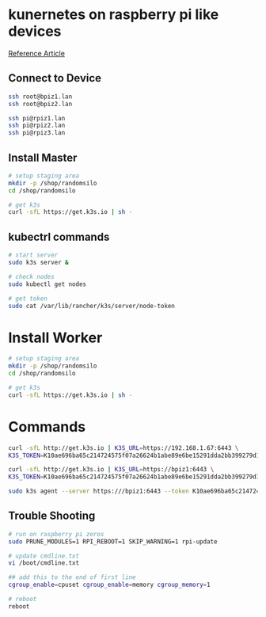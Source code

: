 # kunernetes on raspberry pi like devices

[Reference Article](https://opensource.com/article/20/3/kubernetes-raspberry-pi-k3s)

## Connect to Device 

```bash
ssh root@bpiz1.lan
ssh root@bpiz2.lan

ssh pi@rpiz1.lan
ssh pi@rpiz2.lan
ssh pi@rpiz3.lan

```

## Install Master

```bash
# setup staging area
mkdir -p /shop/randomsilo
cd /shop/randomsilo

# get k3s
curl -sfL https://get.k3s.io | sh -
```

## kubectrl commands

```bash
# start server
sudo k3s server &

# check nodes
sudo kubectl get nodes

# get token
sudo cat /var/lib/rancher/k3s/server/node-token

```


# Install Worker

```bash
# setup staging area
mkdir -p /shop/randomsilo
cd /shop/randomsilo

# get k3s
curl -sfL https://get.k3s.io | sh -

```

# Commands

```bash
curl -sfL http://get.k3s.io | K3S_URL=https://192.168.1.67:6443 \
K3S_TOKEN=K10ae696ba65c214724575f07a26624b1abe89e6be15291dda2bb399279d1381ec4::server:fc4ae1d8ba1e4ddfb8ef61ee1a22dcbf sh -

curl -sfL http://get.k3s.io | K3S_URL=https://bpiz1:6443 \
K3S_TOKEN=K10ae696ba65c214724575f07a26624b1abe89e6be15291dda2bb399279d1381ec4::server:fc4ae1d8ba1e4ddfb8ef61ee1a22dcbf sh -

sudo k3s agent --server https:///bpiz1:6443 --token K10ae696ba65c214724575f07a26624b1abe89e6be15291dda2bb399279d1381ec4::server:fc4ae1d8ba1e4ddfb8ef61ee1a22dcbf

```


## Trouble Shooting

```bash
# run on raspberry pi zeros
sudo PRUNE_MODULES=1 RPI_REBOOT=1 SKIP_WARNING=1 rpi-update

# update cmdline.txt 
vi /boot/cmdline.txt

## add this to the end of first line
cgroup_enable=cpuset cgroup_enable=memory cgroup_memory=1

# reboot
reboot
```
